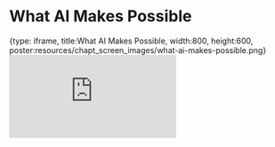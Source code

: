 # What AI Makes Possible
 
{type: iframe, title:What AI Makes Possible, width:800, height:600, poster:resources/chapt_screen_images/what-ai-makes-possible.png}
![](https://hutchdatascience.org/AI_for_Decision_Makers/no_toc/what-ai-makes-possible.html)
 

 
